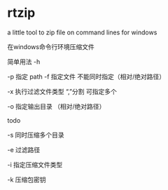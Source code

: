 # rtzip
 a little tool to zip file on command lines for windows
 
 
 在windows命令行环境压缩文件
 
 
 简单用法  -h
 
 -p 指定 path  -f  指定文件 不能同时指定（相对/绝对路径）
 
 
 -x 执行过滤文件类型   “,”分割 可指定多个
 
 
 -o  指定输出目录  （相对/绝对路径）
 
 todo
 
 
 -s  同时压缩多个目录
 
 
 -e  过滤路径
 
 
 -i  指定压缩文件类型
 
 
 -k  压缩包密钥
 

